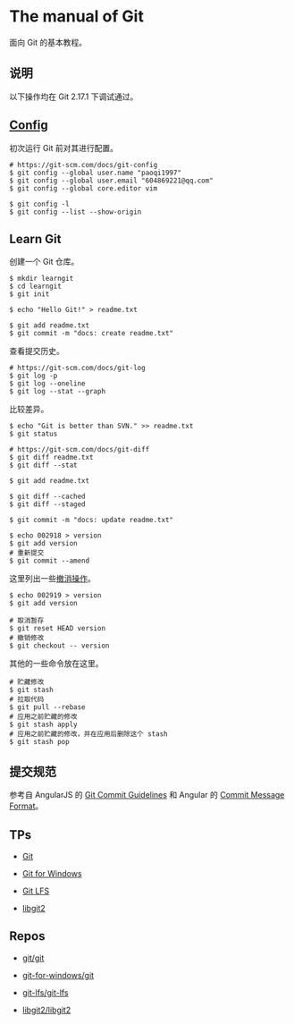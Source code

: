 # The manual of Git

面向 Git 的基本教程。

## 说明

以下操作均在 Git 2.17.1 下调试通过。

## [Config](https://git-scm.com/book/zh/v2/%E8%B5%B7%E6%AD%A5-%E5%88%9D%E6%AC%A1%E8%BF%90%E8%A1%8C-Git-%E5%89%8D%E7%9A%84%E9%85%8D%E7%BD%AE)

初次运行 Git 前对其进行配置。

```
# https://git-scm.com/docs/git-config
$ git config --global user.name "paoqi1997"
$ git config --global user.email "604869221@qq.com"
$ git config --global core.editor vim

$ git config -l
$ git config --list --show-origin
```

## Learn Git

创建一个 Git 仓库。

```
$ mkdir learngit
$ cd learngit
$ git init

$ echo "Hello Git!" > readme.txt

$ git add readme.txt
$ git commit -m "docs: create readme.txt"
```

查看提交历史。

```
# https://git-scm.com/docs/git-log
$ git log -p
$ git log --oneline
$ git log --stat --graph
```

比较差异。

```
$ echo "Git is better than SVN." >> readme.txt
$ git status

# https://git-scm.com/docs/git-diff
$ git diff readme.txt
$ git diff --stat

$ git add readme.txt

$ git diff --cached
$ git diff --staged

$ git commit -m "docs: update readme.txt"

$ echo 002918 > version
$ git add version
# 重新提交
$ git commit --amend
```

这里列出一些[撤消操作](https://git-scm.com/book/zh/v2/Git-%E5%9F%BA%E7%A1%80-%E6%92%A4%E6%B6%88%E6%93%8D%E4%BD%9C)。

```
$ echo 002919 > version
$ git add version

# 取消暂存
$ git reset HEAD version
# 撤销修改
$ git checkout -- version
```

其他的一些命令放在这里。

```
# 贮藏修改
$ git stash
# 拉取代码
$ git pull --rebase
# 应用之前贮藏的修改
$ git stash apply
# 应用之前贮藏的修改，并在应用后删除这个 stash
$ git stash pop
```

## 提交规范

参考自 AngularJS 的 [Git Commit Guidelines](https://github.com/angular/angular.js/blob/master/DEVELOPERS.md#commits) 和 Angular 的 [Commit Message Format](https://github.com/angular/angular/blob/master/CONTRIBUTING.md#commit)。

## TPs

+ [Git](https://git-scm.com)

+ [Git for Windows](https://gitforwindows.org)

+ [Git LFS](https://git-lfs.github.com)

+ [libgit2](https://libgit2.org)

## Repos

+ [git/git](https://github.com/git/git)

+ [git-for-windows/git](https://github.com/git-for-windows/git)

+ [git-lfs/git-lfs](https://github.com/git-lfs/git-lfs)

+ [libgit2/libgit2](https://github.com/libgit2/libgit2)

